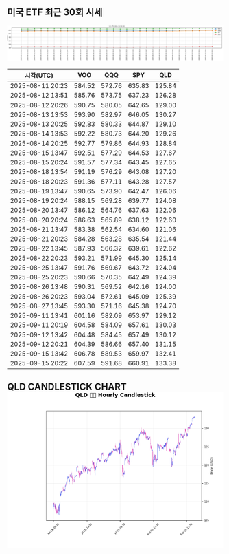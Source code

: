 ## 미국 ETF 최근 30회 시세

![최근 시세변화](./market_chart.png)

| 시각(UTC) | VOO | QQQ | SPY | QLD |
| --- | --- | --- | --- | --- |
| 2025-08-11 20:23 | 584.52 | 572.76 | 635.83 | 125.84 |
| 2025-08-12 13:51 | 585.76 | 573.75 | 637.23 | 126.28 |
| 2025-08-12 20:26 | 590.75 | 580.05 | 642.65 | 129.00 |
| 2025-08-13 13:53 | 593.90 | 582.97 | 646.05 | 130.27 |
| 2025-08-13 20:25 | 592.83 | 580.33 | 644.87 | 129.10 |
| 2025-08-14 13:53 | 592.22 | 580.73 | 644.20 | 129.26 |
| 2025-08-14 20:25 | 592.77 | 579.86 | 644.93 | 128.84 |
| 2025-08-15 13:47 | 592.51 | 577.29 | 644.53 | 127.67 |
| 2025-08-15 20:24 | 591.57 | 577.34 | 643.45 | 127.65 |
| 2025-08-18 13:54 | 591.19 | 576.29 | 643.08 | 127.20 |
| 2025-08-18 20:23 | 591.36 | 577.11 | 643.28 | 127.57 |
| 2025-08-19 13:47 | 590.65 | 573.90 | 642.47 | 126.06 |
| 2025-08-19 20:24 | 588.15 | 569.28 | 639.77 | 124.08 |
| 2025-08-20 13:47 | 586.12 | 564.76 | 637.63 | 122.06 |
| 2025-08-20 20:24 | 586.63 | 565.89 | 638.12 | 122.60 |
| 2025-08-21 13:47 | 583.38 | 562.54 | 634.60 | 121.06 |
| 2025-08-21 20:23 | 584.28 | 563.28 | 635.54 | 121.44 |
| 2025-08-22 13:45 | 587.93 | 566.32 | 639.61 | 122.62 |
| 2025-08-22 20:23 | 593.21 | 571.99 | 645.30 | 125.14 |
| 2025-08-25 13:47 | 591.76 | 569.67 | 643.72 | 124.04 |
| 2025-08-25 20:23 | 590.66 | 570.35 | 642.49 | 124.39 |
| 2025-08-26 13:48 | 590.31 | 569.52 | 642.16 | 124.00 |
| 2025-08-26 20:23 | 593.04 | 572.61 | 645.09 | 125.39 |
| 2025-08-27 13:45 | 593.30 | 571.16 | 645.38 | 124.70 |
| 2025-09-11 13:41 | 601.16 | 582.09 | 653.97 | 129.12 |
| 2025-09-11 20:19 | 604.58 | 584.09 | 657.61 | 130.03 |
| 2025-09-12 13:42 | 604.48 | 584.45 | 657.49 | 130.12 |
| 2025-09-12 20:21 | 604.39 | 586.66 | 657.40 | 131.15 |
| 2025-09-15 13:42 | 606.78 | 589.53 | 659.97 | 132.41 |
| 2025-09-15 20:22 | 607.59 | 591.68 | 660.91 | 133.38 |
## QLD CANDLESTICK CHART![QLD 캔들차트](./qld_candlestick.png)

